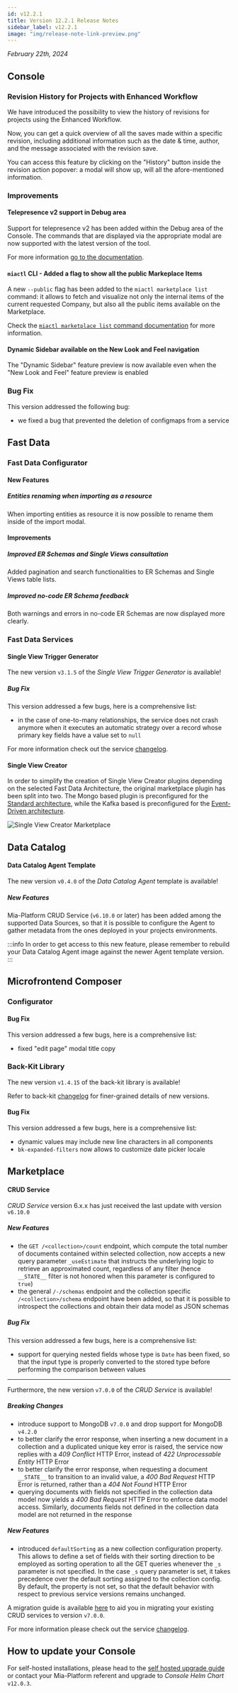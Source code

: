 ```yaml
---
id: v12.2.1
title: Version 12.2.1 Release Notes
sidebar_label: v12.2.1
image: "img/release-note-link-preview.png"
---
```


_February 22th, 2024_

## Console

### Revision History for Projects with Enhanced Workflow

We have introduced the possibility to view the history of revisions for projects using the Enhanced Workflow.

Now, you can get a quick overview of all the saves made within a specific revision, including additional information such as the date & time, author, and the message associated with the revision save.

You can access this feature by clicking on the "History" button inside the revision action popover: a modal will show up, will all the afore-mentioned information.

### Improvements

#### Telepresence v2 support in Debug area

Support for telepresence v2 has been added within the Debug area of the Console. The commands that are displayed via the appropriate modal are now supported with the latest version of the tool.

For more information [go to the documentation](/development_suite/debugging/telepresence.md).

#### `miactl` CLI - Added a flag to show all the public Markeplace Items

A new `--public` flag has been added to the `miactl marketplace list` command: it allows to fetch and visualize not only the internal items of the current requested Company, but also all the public items available on the Marketplace.

Check the [`miactl marketplace list` command documentation](/cli/miactl/30_commands.md#list-5) for more information.

#### Dynamic Sidebar available on the New Look and Feel navigation

The "Dynamic Sidebar" feature preview is now available even when the "New Look and Feel" feature preview is enabled

### Bug Fix

This version addressed the following bug:

* we fixed a bug that prevented the deletion of configmaps from a service

## Fast Data

### Fast Data Configurator

#### New Features

##### Entities renaming when importing as a resource

When importing entities as resource it is now possible to rename them inside of the import modal.

#### Improvements

##### Improved ER Schemas and Single Views consultation

Added pagination and search functionalities to ER Schemas and Single Views table lists.

##### Improved no-code ER Schema feedback

Both warnings and errors in no-code ER Schemas are now displayed more clearly.

### Fast Data Services

#### Single View Trigger Generator

The new version `v3.1.5` of the _Single View Trigger Generator_ is available!

##### Bug Fix

This version addressed a few bugs, here is a comprehensive list:

* in the case of one-to-many relationships, the service does not crash anymore when it executes an automatic strategy over a record whose primary key fields have a value set to `null`

For more information check out the service [changelog](/runtime_suite/single-view-trigger-generator/changelog.md).

#### Single View Creator

In order to simplify the creation of Single View Creator plugins depending on the selected Fast Data Architecture, the original marketplace plugin has been split into two. The Mongo based plugin is preconfigured for the [Standard architecture](/fast_data/architecture.md#standard-architecture), while the Kafka based is preconfigured for the [Event-Driven architecture](/fast_data/architecture.md#event-driven-architecture).

![Single View Creator Marketplace](./img/v12.2.1/svc-marketplace.png)

## Data Catalog

#### Data Catalog Agent Template

The new version `v0.4.0` of the _Data Catalog Agent_ template is available!

##### New Features

Mia-Platform CRUD Service (`v6.10.0` or later) has been added among the supported Data Sources, so that it is possible to configure the Agent to gather metadata from the ones deployed in your projects environments.

:::info
In order to get access to this new feature, please remember to rebuild your Data Catalog Agent image against the newer Agent template version.
:::

## Microfrontend Composer

### Configurator

#### Bug Fix

This version addressed a few bugs, here is a comprehensive list:

* fixed "edit page" modal title copy

### Back-Kit Library

The new version `v1.4.15` of the back-kit library is available!

Refer to back-kit [changelog](/microfrontend-composer/back-kit/changelog.md) for finer-grained details of new versions.

#### Bug Fix

This version addressed a few bugs, here is a comprehensive list:

* dynamic values may include new line characters in all components
* `bk-expanded-filters` now allows to customize date picker locale

## Marketplace

#### CRUD Service

_CRUD Service_ version 6.x.x has just received the last update with version `v6.10.0`

##### New Features

- the `GET /<collection>/count` endpoint, which compute the total number of documents contained within selected collection, now accepts a new query parameter `_useEstimate` that instructs the underlying logic to retrieve an approximated count, regardless of any filter (hence `__STATE__` filter is not honored when this parameter is configured to `true`)
- the general `/-/schemas` endpoint and the collection specific `/<collection>/schema` endpoint have been added, so that it is possible to introspect the collections and obtain their data model as JSON schemas

##### Bug Fix

This version addressed a few bugs, here is a comprehensive list:

* support for querying nested fields whose type is `Date` has been fixed, so that the input type is properly converted to the stored type before performing the comparison between values

---

Furthermore, the new version `v7.0.0` of the _CRUD Service_ is available!

##### Breaking Changes

- introduce support to MongoDB `v7.0.0` and drop support for MongoDB `v4.2.0`
- to better clarify the error response, when inserting a new document in a collection and a duplicated unique key error is raised, the service now replies with a _409 Conflict_ HTTP Error, instead of _422 Unprocessable Entity_ HTTP Error
- to better clarify the error response, when requesting a document `__STATE__` to transition to an invalid value, a _400 Bad Request_ HTTP Error is returned, rather than a _404 Not Found_ HTTP Error
- querying documents with fields not specified in the collection data model now yields a _400 Bad Request_ HTTP Error to enforce data model access. Similarly, documents fields not defined in the collection data model are not returned in the response

##### New Features

- introduced `defaultSorting` as a new collection configuration property. This allows to define a set of fields with their sorting direction to be employed as sorting operation to all the GET queries whenever the `_s` parameter is not specified. In the case `_s` query parameter is set, it takes precedence over the default sorting assigned to the collection config.
By default, the property is not set, so that the default behavior with respect to previous service versions remains unchanged.

A migration guide is available [here](/runtime_suite/crud-service/guides/10_migration-guide-v7.md) to aid you in migrating your existing CRUD services to version `v7.0.0`.

For more information please check out the service [changelog](/runtime_suite/crud-service/changelog.md).

## How to update your Console

For self-hosted installations, please head to the [self hosted upgrade guide](/infrastructure/self-hosted/installation-chart/100-how-to-upgrade.md#v12---version-upgrades) or contact your Mia-Platform referent and upgrade to _Console Helm Chart_ `v12.0.3`.

